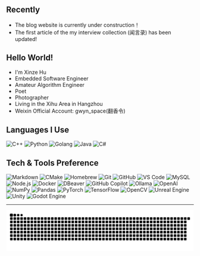 ## Recently

- The blog website is currently under construction！
- The first article of the my interview collection (闻言录) has been updated!

## Hello World!

- I'm Xinze Hu
- Embedded Software Engineer
- Amateur Algorithm Engineer
- Poet
- Photographer
- Living in the Xihu Area in Hangzhou
- Weixin Official Account: gwyn_space(翻香令)

## Languages I Use

<img alt="C++" src="https://img.shields.io/badge/-C%20&%20C++-659ad2?style=flat&logo=c%2B%2B&logoColor=ffffff"> <img alt="Python" src="https://img.shields.io/badge/-Python-black?style=flat&logo=python&logoColor=white"> 
<img alt="Golang" src="https://img.shields.io/badge/Go-4169E1?logo=go"> <img alt="Java" src="http://img.shields.io/badge/-Java-F89820?style=flat&logo=java&logoColor=white"> 
<img alt="C#" src="https://img.shields.io/badge/C%23-7c03a7">

## Tech & Tools Preference

<img alt="Markdown" src="https://img.shields.io/badge/Markdown-black?style=flat&logo=markdown"> <img alt="CMake" src="https://img.shields.io/badge/CMake-064F8C?style=flat&logo=cmake"> 
<img alt="Homebrew" src="https://img.shields.io/badge/Homebrew-fbf2e5?style=flat&logo=homebrew&logoColor=FBB040">
<img alt="Git" src="http://img.shields.io/badge/-Git-F1502F?style=flat&logo=git&logoColor=FFFFFF"> <img alt="GitHub" src="https://img.shields.io/badge/GitHub-black?style=flat&logo=github"> 
<img alt="VS Code" src="http://img.shields.io/badge/-VS%20Code-007ACC?style=flat&logo=visual%20studio%20code&logoColor=white"> <img alt="MySQL" src="https://img.shields.io/badge/-MySQL-F29111?style=flat&logo=mysql&logoColor=FFFFFF">
<img alt="Node.js" src="https://img.shields.io/badge/-Node.js-3C873A?style=flat&logo=Node.js&logoColor=white"> <img alt="Docker" src="https://img.shields.io/badge/Docker-4169E1?logo=Docker&logoColor=AFEEEE"> 
<img alt="DBeaver" src="https://img.shields.io/badge/DBeaver-white?style=flat&logo=dbeaver&logoColor=382923"> <img alt="GitHub Copilot" src="https://img.shields.io/badge/GitHub_Copilot-black?style=flat&logo=githubcopilot"> 
<img alt="Ollama" src="https://img.shields.io/badge/Ollama-black?style=flat&logo=ollama"> <img alt="OpenAI" src="https://img.shields.io/badge/OpenAI-e5e9fb?style=flat&logo=openai&logoColor=%23412991">
<img alt="NumPy" src="https://img.shields.io/badge/NumPy-013243?style=flat&logo=numpy">  <img alt="Pandas" src="https://img.shields.io/badge/Pandas-150458?style=flat&logo=pandas">
<img alt="PyTorch" src="https://img.shields.io/badge/PyTorch-fbede5?style=flat&logo=pytorch&logoColor=%23EE4C2C">
<img alt="TensorFlow" src="https://img.shields.io/badge/TensorFlow-fbe3d1?style=flat&logo=tensorflow&logoColor=%23FF6F00">
<img alt="OpenCV" src="https://img.shields.io/badge/OpenCV-FFFAFA?logo=opencv&logoColor=5C3EE8">
<img alt="Unreal Engine" src="https://img.shields.io/badge/Unreal_Engine-F0F8FF?logo=unrealengine&logoColor=0E1128"> <img alt="Unity" src="https://img.shields.io/badge/Unity-white?logo=unity&logoColor=black">
<img alt="Godot Engine" src="https://img.shields.io/badge/Godot_Engine-dfedf8?logo=godotengine&logoColor=478CBF">




<!-- --- -->

<!-- ![Gwyntoria's GitHub stats](https://github-readme-stats.vercel.app/api?username=Gwyntoria&show_icons=true&theme=dracula)-->

<!-- ![Top Langs](https://github-readme-stats.vercel.app/api/top-langs/?username=Gwyntoria&show_icons=true&theme=dracula&layout=compact) -->

---

<picture>
  <source media="(prefers-color-scheme: dark)" srcset="https://github.com/Gwyntoria/Gwyntoria/blob/output/profile-snake-dark.svg" />
  <source media="(prefers-color-scheme: light)" srcset="https://github.com/Gwyntoria/Gwyntoria/blob/output/profile-snake.svg" />
  <img alt="github-profile-snake" src="https://github.com/Gwyntoria/Gwyntoria/blob/output/profile-snake.svg" />
</picture>
